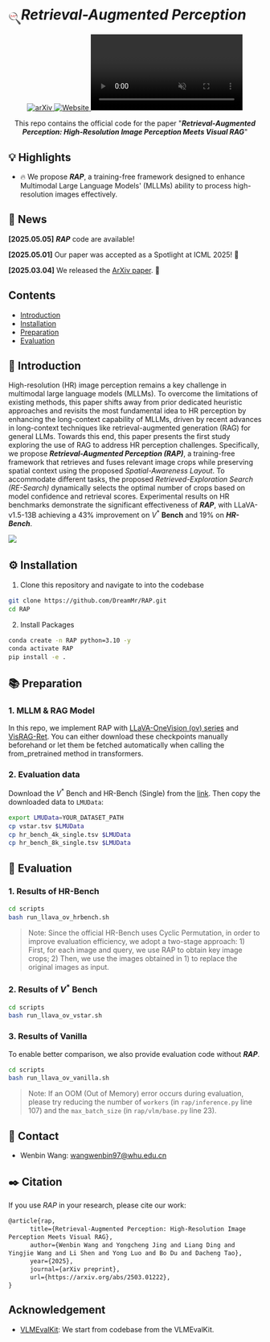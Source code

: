 
# <img src="./assets/img/logo.jpg" alt="logo" style="vertical-align: -10px;" :height="25px" width="25px"/><b><em>Retrieval-Augmented Perception</em></b>

<div align="center">
<a href="https://arxiv.org/abs/2503.01222" target="_blank">
    <img alt="arXiv" src="https://img.shields.io/badge/arXiv-RAP-red?logo=arxiv" height="25" />
</a>
<a href="https://dreammr.github.io/RAP" target="_blank">
    <img alt="Website" src="https://img.shields.io/badge/🌎_Website-dreammr.github.io/RAP-blue.svg" height="25" />
</a>

<video poster="" id="tree" autoplay controls muted loop height="100%" style="width: 60%; height: auto; align-items: center;">
            <!-- Your video here -->
            <source src="./assets/video/project_dynamic.mp4" type="video/mp4">
          </video>

This repo contains the official code for the paper "<b><em>Retrieval-Augmented Perception: High-Resolution Image Perception Meets Visual RAG</em></b>"

</div>

## 💡 Highlights

- 🔥 We propose ***RAP***, a training-free framework designed to enhance Multimodal Large Language Models' (MLLMs) ability to process high-resolution images effectively.

## 📜 News

**[2025.05.05]** ***RAP*** code are available!

**[2025.05.01]** Our paper was accepted as a Spotlight at ICML 2025! 🎉

**[2025.03.04]** We released the [ArXiv paper](https://arxiv.org/abs/2503.01222). 🚀

## Contents

- [Introduction](#👀-introduction)
- [Installation](#⚙️-installation)
- [Preparation](#📚-preparation)
- [Evaluation](#🫵-evaluation)

## 👀 Introduction

High-resolution (HR) image perception remains a key challenge in multimodal large language models (MLLMs). To overcome the limitations of existing methods, this paper shifts away from prior dedicated heuristic approaches and revisits the most fundamental idea to HR perception by enhancing the long-context capability of MLLMs, driven by recent advances in long-context techniques like retrieval-augmented generation (RAG) for general LLMs.  Towards this end, this paper presents the first study exploring the use of RAG to address HR perception challenges. Specifically, we propose ***Retrieval-Augmented Perception (RAP)***, a training-free framework that retrieves and fuses relevant image crops while preserving spatial context using the proposed *Spatial-Awareness Layout*. To accommodate different tasks, the proposed *Retrieved-Exploration Search (RE-Search)* dynamically selects the optimal number of crops based on model confidence and retrieval scores. Experimental results on HR benchmarks demonstrate the significant effectiveness of ***RAP***, with LLaVA-v1.5-13B achieving a 43% improvement on $V^*$ **Bench** and 19% on ***HR-Bench***.

![](./assets/img/framework.png)

## ⚙️ Installation

1. Clone this repository and navigate to into the codebase
```bash
git clone https://github.com/DreamMr/RAP.git
cd RAP
```

2. Install Packages
```bash
conda create -n RAP python=3.10 -y
conda activate RAP
pip install -e .
```

## 📚 Preparation

### 1. MLLM & RAG Model

In this repo, we implement RAP with [LLaVA-OneVision (ov) series](https://huggingface.co/lmms-lab/llava-onevision-qwen2-0.5b-ov) and [VisRAG-Ret](https://huggingface.co/openbmb/VisRAG-Ret). You can either download these checkpoints manually beforehand or let them be fetched automatically when calling the from_pretrained method in transformers.

### 2. Evaluation data

Download the $V^*$ Bench and HR-Bench (Single) from the [link](https://drive.google.com/drive/folders/1rBr8dmVnwkEJMHawS9dzClDRYq_WyCl7?usp=sharing). Then copy the downloaded data to `LMUData`:
```bash
export LMUData=YOUR_DATASET_PATH
cp vstar.tsv $LMUData
cp hr_bench_4k_single.tsv $LMUData
cp hr_bench_8k_single.tsv $LMUData
```

## 🫵 Evaluation

### 1. Results of HR-Bench
```bash
cd scripts
bash run_llava_ov_hrbench.sh
```

> Note: Since the official HR-Bench uses Cyclic Permutation, in order to improve evaluation efficiency, we adopt a two-stage approach: 1) First, for each image and query, we use RAP to obtain key image crops; 2) Then, we use the images obtained in 1) to replace the original images as input.

### 2. Results of $V^*$ Bench
```bash
cd scripts
bash run_llava_ov_vstar.sh
```

### 3. Results of Vanilla

To enable better comparison, we also provide evaluation code without ***RAP***.

```bash
cd scripts
bash run_llava_ov_vanilla.sh
```

> Note: If an OOM (Out of Memory) error occurs during evaluation, please try reducing the number of `workers` (in `rap/inference.py` line 107) and the `max_batch_size` (in `rap/vlm/base.py` line 23).

## 📧 Contact

- Wenbin Wang: wangwenbin97@whu.edu.cn 

## ✒️ Citation
If you use *RAP* in your research, please cite our work:
```
@article{rap,
      title={Retrieval-Augmented Perception: High-Resolution Image Perception Meets Visual RAG}, 
      author={Wenbin Wang and Yongcheng Jing and Liang Ding and Yingjie Wang and Li Shen and Yong Luo and Bo Du and Dacheng Tao},
      year={2025},
      journal={arXiv preprint},
      url={https://arxiv.org/abs/2503.01222}, 
}
```

## Acknowledgement

- [VLMEvalKit](https://github.com/open-compass/VLMEvalKit): We start from codebase from the VLMEvalKit.
